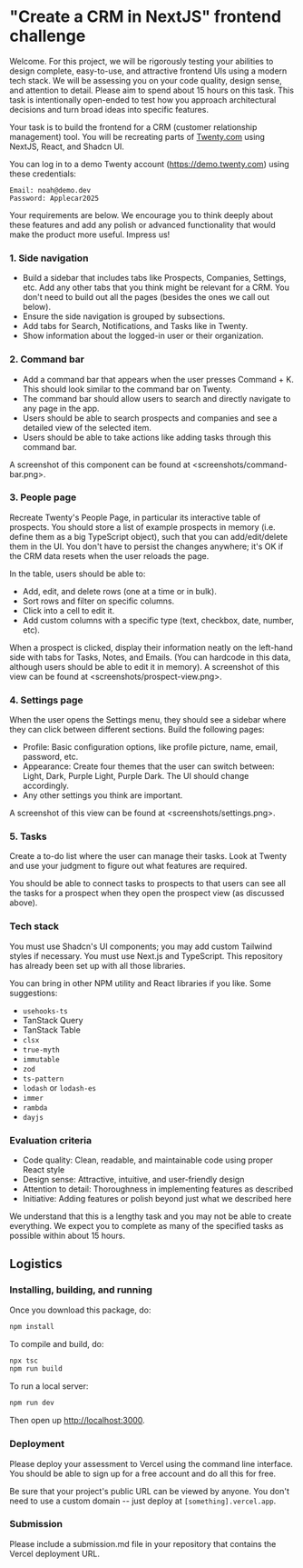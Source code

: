 # "Create a CRM in NextJS" frontend challenge

Welcome. For this project, we will be rigorously testing your abilities to design complete, easy-to-use, and attractive frontend UIs using a modern tech stack. We will be assessing you on your code quality, design sense, and attention to detail. Please aim to spend about 15 hours on this task. This task is intentionally open-ended to test how you approach architectural decisions and turn broad ideas into specific features.

Your task is to build the frontend for a CRM (customer relationship management) tool. You will be recreating parts of [Twenty.com](https://twenty.com/) using NextJS, React, and Shadcn UI.

You can log in to a demo Twenty account (https://demo.twenty.com) using these credentials:

```
Email: noah@demo.dev
Password: Applecar2025
```

Your requirements are below. We encourage you to think deeply about these features and add any polish or advanced functionality that would make the product more useful. Impress us!

### 1. Side navigation

- Build a sidebar that includes tabs like Prospects, Companies, Settings, etc. Add any other tabs that you think might be relevant for a CRM. You don't need to build out all the pages (besides the ones we call out below).
- Ensure the side navigation is grouped by subsections.
- Add tabs for Search, Notifications, and Tasks like in Twenty.
- Show information about the logged-in user or their organization.

### 2. Command bar

- Add a command bar that appears when the user presses Command + K. This should look similar to the command bar on Twenty.
- The command bar should allow users to search and directly navigate to any page in the app.
- Users should be able to search prospects and companies and see a detailed view of the selected item.
- Users should be able to take actions like adding tasks through this command bar.

A screenshot of this component can be found at <screenshots/command-bar.png>.

### 3. People page

Recreate Twenty's People Page, in particular its interactive table of prospects. You should store a list of example prospects in memory (i.e. define them as a big TypeScript object), such that you can add/edit/delete them in the UI. You don't have to persist the changes anywhere; it's OK if the CRM data resets when the user reloads the page.

In the table, users should be able to:

- Add, edit, and delete rows (one at a time or in bulk).
- Sort rows and filter on specific columns.
- Click into a cell to edit it.
- Add custom columns with a specific type (text, checkbox, date, number, etc).

When a prospect is clicked, display their information neatly on the left-hand side with tabs for Tasks, Notes, and Emails. (You can hardcode in this data, although users should be able to edit it in memory). A screenshot of this view can be found at <screenshots/prospect-view.png>.

### 4. Settings page

When the user opens the Settings menu, they should see a sidebar where they can click between different sections. Build the following pages:

- Profile: Basic configuration options, like profile picture, name, email, password, etc.
- Appearance: Create four themes that the user can switch between: Light, Dark, Purple Light, Purple Dark. The UI should change accordingly.
- Any other settings you think are important.

A screenshot of this view can be found at <screenshots/settings.png>.

### 5. Tasks

Create a to-do list where the user can manage their tasks. Look at Twenty and use your judgment to figure out what features are required.

You should be able to connect tasks to prospects to that users can see all the tasks for a prospect when they open the prospect view (as discussed above).

### Tech stack

You must use Shadcn's UI components; you may add custom Tailwind styles if necessary. You must use Next.js and TypeScript. This repository has already been set up with all those libraries.

You can bring in other NPM utility and React libraries if you like. Some suggestions:

- `usehooks-ts`
- TanStack Query
- TanStack Table
- `clsx`
- `true-myth`
- `immutable`
- `zod`
- `ts-pattern`
- `lodash` or `lodash-es`
- `immer`
- `rambda`
- `dayjs`

### Evaluation criteria

- Code quality: Clean, readable, and maintainable code using proper React style
- Design sense: Attractive, intuitive, and user-friendly design
- Attention to detail: Thoroughness in implementing features as described
- Initiative: Adding features or polish beyond just what we described here

We understand that this is a lengthy task and you may not be able to create everything. We expect you to complete as many of the specified tasks as possible within about 15 hours.

## Logistics

### Installing, building, and running

Once you download this package, do:

```ts
npm install
```

To compile and build, do:

```ts
npx tsc
npm run build
```

To run a local server:

```ts
npm run dev
```

Then open up <http://localhost:3000>.

### Deployment

Please deploy your assessment to Vercel using the command line interface. You should be able to sign up for a free account and do all this for free. 

Be sure that your project's public URL can be viewed by anyone. You don't need to use a custom domain -- just deploy at `[something].vercel.app`.

### Submission

Please include a submission.md file in your repository that contains the Vercel deployment URL.
